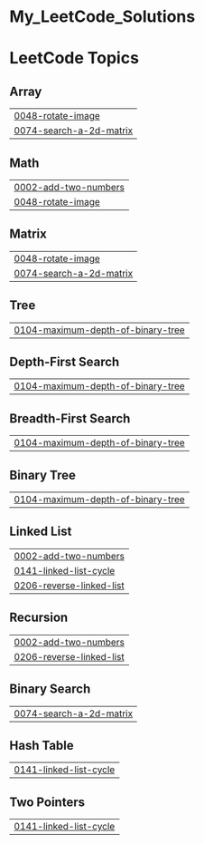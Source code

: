 # My_LeetCode_Solutions
<!---LeetCode Topics Start-->
# LeetCode Topics
## Array
|  |
| ------- |
| [0048-rotate-image](https://github.com/SanthoshK2003/My_LeetCode_Solutions/tree/master/0048-rotate-image) |
| [0074-search-a-2d-matrix](https://github.com/SanthoshK2003/My_LeetCode_Solutions/tree/master/0074-search-a-2d-matrix) |
## Math
|  |
| ------- |
| [0002-add-two-numbers](https://github.com/SanthoshK2003/My_LeetCode_Solutions/tree/master/0002-add-two-numbers) |
| [0048-rotate-image](https://github.com/SanthoshK2003/My_LeetCode_Solutions/tree/master/0048-rotate-image) |
## Matrix
|  |
| ------- |
| [0048-rotate-image](https://github.com/SanthoshK2003/My_LeetCode_Solutions/tree/master/0048-rotate-image) |
| [0074-search-a-2d-matrix](https://github.com/SanthoshK2003/My_LeetCode_Solutions/tree/master/0074-search-a-2d-matrix) |
## Tree
|  |
| ------- |
| [0104-maximum-depth-of-binary-tree](https://github.com/SanthoshK2003/My_LeetCode_Solutions/tree/master/0104-maximum-depth-of-binary-tree) |
## Depth-First Search
|  |
| ------- |
| [0104-maximum-depth-of-binary-tree](https://github.com/SanthoshK2003/My_LeetCode_Solutions/tree/master/0104-maximum-depth-of-binary-tree) |
## Breadth-First Search
|  |
| ------- |
| [0104-maximum-depth-of-binary-tree](https://github.com/SanthoshK2003/My_LeetCode_Solutions/tree/master/0104-maximum-depth-of-binary-tree) |
## Binary Tree
|  |
| ------- |
| [0104-maximum-depth-of-binary-tree](https://github.com/SanthoshK2003/My_LeetCode_Solutions/tree/master/0104-maximum-depth-of-binary-tree) |
## Linked List
|  |
| ------- |
| [0002-add-two-numbers](https://github.com/SanthoshK2003/My_LeetCode_Solutions/tree/master/0002-add-two-numbers) |
| [0141-linked-list-cycle](https://github.com/SanthoshK2003/My_LeetCode_Solutions/tree/master/0141-linked-list-cycle) |
| [0206-reverse-linked-list](https://github.com/SanthoshK2003/My_LeetCode_Solutions/tree/master/0206-reverse-linked-list) |
## Recursion
|  |
| ------- |
| [0002-add-two-numbers](https://github.com/SanthoshK2003/My_LeetCode_Solutions/tree/master/0002-add-two-numbers) |
| [0206-reverse-linked-list](https://github.com/SanthoshK2003/My_LeetCode_Solutions/tree/master/0206-reverse-linked-list) |
## Binary Search
|  |
| ------- |
| [0074-search-a-2d-matrix](https://github.com/SanthoshK2003/My_LeetCode_Solutions/tree/master/0074-search-a-2d-matrix) |
## Hash Table
|  |
| ------- |
| [0141-linked-list-cycle](https://github.com/SanthoshK2003/My_LeetCode_Solutions/tree/master/0141-linked-list-cycle) |
## Two Pointers
|  |
| ------- |
| [0141-linked-list-cycle](https://github.com/SanthoshK2003/My_LeetCode_Solutions/tree/master/0141-linked-list-cycle) |
<!---LeetCode Topics End-->